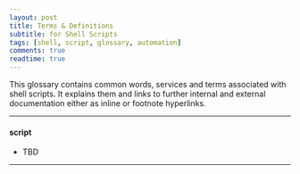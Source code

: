 ```yaml
---
layout: post
title: Terms & Definitions
subtitle: for Shell Scripts
tags: [shell, script, glossary, automation]
comments: true
readtime: true
---
```

This glossary contains common words, services and terms associated with shell scripts. It explains them and links to further internal and external documentation either as inline or footnote hyperlinks.

---
#### **script**
- TBD

---
